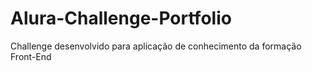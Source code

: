 # Alura-Challenge-Portfolio
Challenge desenvolvido para aplicação de conhecimento da formação Front-End

